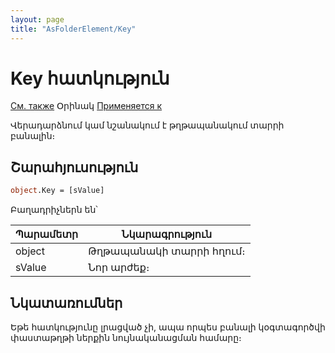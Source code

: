 ```yaml
---
layout: page
title: "AsFolderElement/Key"
---
```



# Key հատկություն

[См. также](../AsFoldElement.md) Օրինակ [Применяется к](../AsFoldElement.md)

Վերադարձնում կամ նշանակում է թղթապանակում տարրի բանալին։

## Շարահյուսություն

``` vb
object.Key = [sValue]
```
Բաղադրիչներն են՝

| Պարամետր | Նկարագրություն |
|--|--|
| object | Թղթապանակի տարրի հղում։ |
| sValue |  Նոր արժեք։|


## Նկատառումներ

Եթե հատկությունը լրացված չի, ապա որպես բանալի կօգտագործվի փաստաթղթի ներքին նույնականացման համարը։